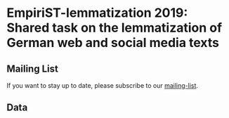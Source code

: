 # EmpiriST-lemmatization 2019: Shared task on the lemmatization of German web and social media texts #

## Mailing List ##
If you want to stay up to date, please subscribe to our <a
href="https://lists.fau.de/cgi-bin/listinfo/workshop-lemmatisierung">
mailing-list</a>.

## Data ##
